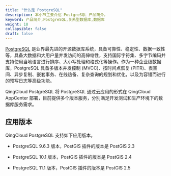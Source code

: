 ```yaml
---
title: "什么是 PostgreSQL"
description: 本小节主要介绍 PostgreSQL 产品简介。 
keyword: 产品简介,PostgreSQL,关系型数据库,数据库
weight: 10
collapsible: false
draft: false
---
```


[PostgreSQL](https://www.postgresql.org/) 是业界最先进的开源数据库系统，具备可靠性、稳定性、数据一致性等，具备大数据和大用户量并发访问的高伸缩性，支持国际字符集、多字节编码并支持使用当地语言进行排序、大小写处理和格式化等操作。作为一种企业级数据库，PostgreSQL 具备多版本并发控制 (MVCC)、按时间点恢复 (PITR)、表空间、异步复制、嵌套事务、在线热备、复杂查询的规划和优化，以及为容错而进行的预写日志等高级功能。

QingCloud PostgreSQL 将 PostgreSQL 通过云应用的形式在 QingCloud AppCenter 部署，目前提供多个版本服务，分别满足开发测试和生产环境下的数据库服务需求。
  
## 应用版本

QingCloud PostgreSQL 支持如下应用版本。

- PostgreSQL 9.6.3 版本，PostGIS 插件的版本是 PostGIS 2.3
  
- PostgreSQL 10.1 版本，PostGIS 插件的版本是 PostGIS 2.4
  
- PostgreSQL 11.1 版本，PostGIS 插件的版本是 PostGIS 2.5
